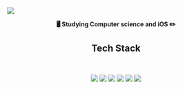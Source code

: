 <img src="https://capsule-render.vercel.app/api?type=waving&color=gradient&customColorList=5,4,3,2,1,0&height=250&section=header&text=Sangdo%20Lee&fontSize=60&fontAlignY=40&desc=iOS%20Developer🍎"/>
<div>
  <p align=center>
    <strong>🖥 Studying Computer science and iOS ✏️</strong>
</p>
  <h2 align="center">  Tech Stack  </h2>
</div>
<br>
<div align=center>
  <p>
    <!--
    <img src="https://img.shields.io/badge/swift-F05138?style=for-the-badge&logo=Swift&logoColor=white">
    <img src="https://img.shields.io/badge/UIkit-2396F3?style=for-the-badge&logo=Swift&logoColor=white">
    <img src="https://img.shields.io/badge/SwiftUi-F05138?style=for-the-badge&logo=Swift&logoColor=white">
    <img src="https://img.shields.io/badge/xcode-147EFB?style=for-the-badge&logo=xcode&logoColor=white">
    <img src="https://img.shields.io/badge/java-007396?style=for-the-badge&logo=java&logoColor=white">
    <img src="https://img.shields.io/badge/AndroidStudio-3DDC84?style=for-the-badge&logo=AndroidStudio&logoColor=white">
    이전에 쓰던것
    !-->
    <img src="https://img.shields.io/badge/Swift-239120?style=flat-square&logo=swift&logoColor=white">
    <img src="https://img.shields.io/badge/UIkit-3766AB?style=flat-square&logo=UIkit&logoColor=white">
    <img src="https://img.shields.io/badge/SwiftUi-4479A1?style=flat-square&logo=SwiftUi&logoColor=white">
    <img src="https://img.shields.io/badge/Xcode-276DC3?style=flat-square&logo=xcode&logoColor=white">
    <img src="https://img.shields.io/badge/Java-007396?style=flat-square&logo=Java&logoColor=white">
    <img src="https://img.shields.io/badge/Android-3DDC84?style=flat-square&logo=Android&logoColor=white">
  </p>
</div>

 <!--
 ##### Github
 ![Lee Sangdo's GitHub stats](https://github-readme-stats.vercel.app/api?username=SANGDOLEE&show_icons=true&theme=radical)
 -->
